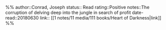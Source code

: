 %%
author::Conrad, Joseph
status:: Read
rating::Positive
notes::The corruption of delving deep into the jungle in search of profit
date-read::20180630
link:: [[1 notes/11 media/111 books/Heart of Darkness|link]]
%%